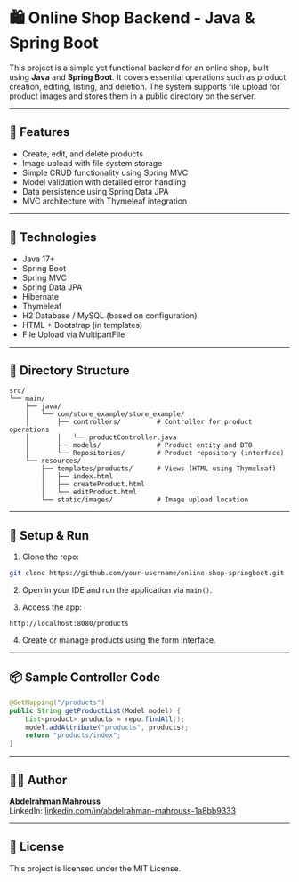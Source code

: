 
# 🛍️ Online Shop Backend - Java & Spring Boot

This project is a simple yet functional backend for an online shop, built using **Java** and **Spring Boot**. It covers essential operations such as product creation, editing, listing, and deletion. The system supports file upload for product images and stores them in a public directory on the server.

---

## 🚀 Features

- Create, edit, and delete products
- Image upload with file system storage
- Simple CRUD functionality using Spring MVC
- Model validation with detailed error handling
- Data persistence using Spring Data JPA
- MVC architecture with Thymeleaf integration

---

## 🧱 Technologies

- Java 17+
- Spring Boot
- Spring MVC
- Spring Data JPA
- Hibernate
- Thymeleaf
- H2 Database / MySQL (based on configuration)
- HTML + Bootstrap (in templates)
- File Upload via MultipartFile

---

## 📁 Directory Structure

```
src/
└── main/
    ├── java/
    │   └── com/store_example/store_example/
    │       ├── controllers/         # Controller for product operations
    │       │   └── productController.java
    │       ├── models/              # Product entity and DTO
    │       └── Repositories/        # Product repository (interface)
    └── resources/
        ├── templates/products/      # Views (HTML using Thymeleaf)
        │   ├── index.html
        │   ├── createProduct.html
        │   └── editProduct.html
        └── static/images/           # Image upload location
```

---

## 🔧 Setup & Run

1. Clone the repo:
```bash
git clone https://github.com/your-username/online-shop-springboot.git
```

2. Open in your IDE and run the application via `main()`.

3. Access the app:
```
http://localhost:8080/products
```

4. Create or manage products using the form interface.

---

## 📦 Sample Controller Code

```java
@GetMapping("/products")
public String getProductList(Model model) {
    List<product> products = repo.findAll();
    model.addAttribute("products", products);
    return "products/index";
}
```

---

## 👨‍💻 Author

**Abdelrahman Mahrouss**  
LinkedIn: [linkedin.com/in/abdelrahman-mahrouss-1a8bb9333](https://www.linkedin.com/in/abdelrahman-mahrouss-1a8bb9333)

---

## 📃 License

This project is licensed under the MIT License.
